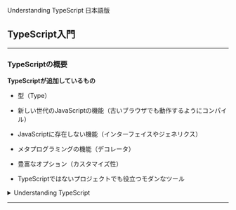 Understanding TypeScript 日本語版

## TypeScript入門

---

### TypeScriptの概要

**TypeScriptが追加しているもの**

- 型（Type）

- 新しい世代のJavaScriptの機能（古いブラウザでも動作するようにコンパイル）

- JavaScriptに存在しない機能（インターフェイスやジェネリクス）

- メタプログラミングの機能（デコレータ）

- 豊富なオプション（カスタマイズ性）

- TypeScriptではないプロジェクトでも役立つモダンなツール







<details><summary>Understanding TypeScript</summary>
  ・セクション1: TypeScript入門<br>
  &emsp;&emsp;4. TypeScriptのメリット<br>
</details>

---

